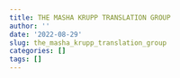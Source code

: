 ```yaml
---
title: THE MASHA KRUPP TRANSLATION GROUP
author: ''
date: '2022-08-29'
slug: the_masha_krupp_translation_group
categories: []
tags: []
---
```

